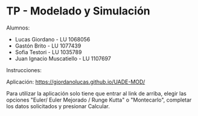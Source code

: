 # TP - Modelado y Simulación

Alumnos:
- Lucas Giordano - LU 1068056
- Gastón Brito - LU 1077439
- Sofia Testori - LU 1035789
- Juan Ignacio Muscatiello - LU 1107697

Instrucciones:

Aplicación: https://giordanolucas.github.io/UADE-MOD/

Para utilizar la aplicación solo tiene que entrar al link de arriba, elegir las opciones "Euler/ Euler Mejorado / Runge Kutta" o "Montecarlo", completar los datos solicitados y presionar Calcular. 





